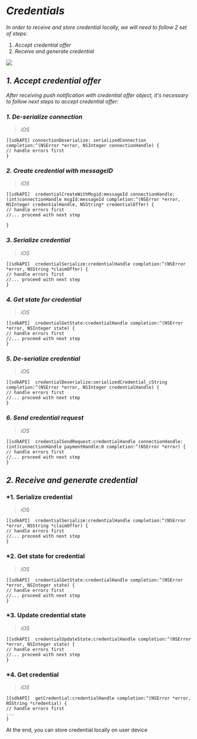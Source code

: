 # *Credentials*

*In order to receive and store credential locally, we will need to follow 2 set of steps:* 

1. *Accept credential offer*
2. *Receive and generate credential*

*![](https://github.com/evernym/mobile-starter/blob/master/wiki-images/AcceptingCredentialOffer.png)*

## *1. Accept credential offer*

*After receiving push notification with credential offer object, it's necessary to follow next steps to accept credential offer:* 

### *1. De-serialize connection* 

> *iOS*
```ObjC
[[sdkAPI] connectionDeserialize: serializedConnection completion:^(NSError *error, NSInteger connectionHandle) {
// handle errors first
}
```


### *2. Create credential with messageID* 

> *iOS* 

```ObjC 
[[sdkAPI]  credentialCreateWithMsgid:messageId connectionHandle:(int)connectionHandle msgId:messageId completion:^(NSError *error, NSInteger credentialHandle, NSString* credentialOffer) {
// handle errors first
//... proceed with next step

}
```

### *3. Serialize credential* 

> *iOS* 
```ObjC
[[sdkAPI]  credentialSerialize:credentialHandle completion:^(NSError *error, NSString *claimOffer) {
// handle errors first
//... proceed with next step
}
```

### *4. Get state for credential* 

> *iOS* 
```ObjC
[[sdkAPI]  credentialGetState:credentialHandle completion:^(NSError *error, NSInteger state) {
// handle errors first
//... proceed with next step
}
```

### *5. De-serialize credential*

> *iOS* 
```ObjC
[[sdkAPI]  credentialDeserialize:serializedCredential_cString completion:^(NSError *error, NSInteger credentialHandle) {
// handle errors first
//... proceed with next step
}
```

### *6. Send credential request* 

> *iOS* 
```ObjC
[[sdkAPI]  credentialSendRequest:credentialHandle connectionHandle:(int)connectionHandle paymentHandle:0 completion:^(NSError *error) {
// handle errors first
//... proceed with next step
}
```


## *2. Receive and generate credential*

### *1. Serialize credential

> *iOS* 
```ObjC
[[sdkAPI]  credentialSerialize:credentialHandle completion:^(NSError *error, NSString *claimOffer) {
// handle errors first
//... proceed with next step
}
```


### *2. Get state for credential

> *iOS* 
```ObjC
[[sdkAPI]  credentialGetState:credentialHandle completion:^(NSError *error, NSInteger state) {
// handle errors first
//... proceed with next step
}
```

### *3. Update credential state

> *iOS* 
```ObjC
[[sdkAPI]  credentialUpdateState:credentialHandle completion:^(NSError *error, NSInteger state) {
// handle errors first
//... proceed with next step
}
```

### *4. Get credential 

> *iOS* 
```ObjC
[[sdkAPI]  getCredential:credentialHandle completion:^(NSError *error, NSString *credential) {
// handle errors first
...
}
```


At the end, you can store credential locally on user device
